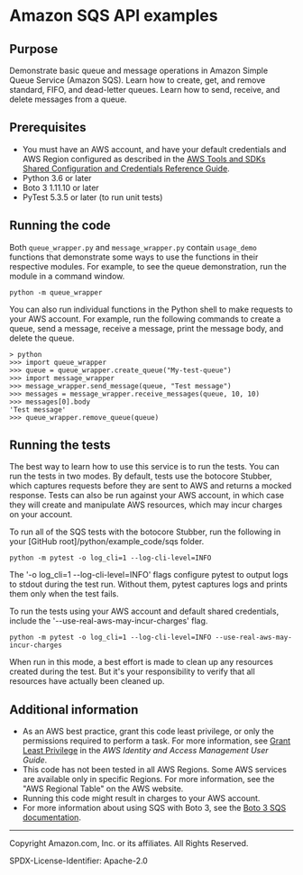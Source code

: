 # Amazon SQS API examples

## Purpose

Demonstrate basic queue and message operations in Amazon Simple Queue Service 
(Amazon SQS). Learn how to create, get, and remove standard, FIFO, and dead-letter 
queues. Learn how to send, receive, and delete messages from a queue.

## Prerequisites

- You must have an AWS account, and have your default credentials and AWS Region
  configured as described in the [AWS Tools and SDKs Shared Configuration and
  Credentials Reference Guide](https://docs.aws.amazon.com/credref/latest/refdocs/creds-config-files.html).
- Python 3.6 or later
- Boto 3 1.11.10 or later
- PyTest 5.3.5 or later (to run unit tests)

## Running the code

Both `queue_wrapper.py` and `message_wrapper.py` contain `usage_demo` functions
that demonstrate some ways to use the functions in their respective modules. 
For example, to see the queue demonstration, run the module in a command window.

```
python -m queue_wrapper
``` 

You can also run individual functions in the Python shell to make requests to 
your AWS account. For example, run the following commands to create a queue, 
send a message, receive a message, print the message body, and delete the queue.  

    > python
    >>> import queue_wrapper
    >>> queue = queue_wrapper.create_queue("My-test-queue")
    >>> import message_wrapper
    >>> message_wrapper.send_message(queue, "Test message")
    >>> messages = message_wrapper.receive_messages(queue, 10, 10)
    >>> messages[0].body
    'Test message'
    >>> queue_wrapper.remove_queue(queue)

## Running the tests

The best way to learn how to use this service is to run the tests.
You can run the tests in two modes. By default, tests use the botocore Stubber,
which captures requests before they are sent to AWS and returns a mocked response.
Tests can also be run against your AWS account, in which case they will create and 
manipulate AWS resources, which may incur charges on your account.

To run all of the SQS tests with the botocore Stubber, run the following in
your [GitHub root]/python/example_code/sqs folder.

    python -m pytest -o log_cli=1 --log-cli-level=INFO

The '-o log_cli=1 --log-cli-level=INFO' flags configure pytest to output
logs to stdout during the test run. Without them, pytest captures logs and prints
them only when the test fails.

To run the tests using your AWS account and default shared credentials, include the
'--use-real-aws-may-incur-charges' flag.

    python -m pytest -o log_cli=1 --log-cli-level=INFO --use-real-aws-may-incur-charges

When run in this mode, a best effort is made to clean up any resources created during 
the test. But it's your responsibility to verify that all resources have actually 
been cleaned up.

## Additional information

- As an AWS best practice, grant this code least privilege, or only the 
  permissions required to perform a task. For more information, see 
  [Grant Least Privilege](https://docs.aws.amazon.com/IAM/latest/UserGuide/best-practices.html#grant-least-privilege) 
  in the *AWS Identity and Access Management User Guide*.
- This code has not been tested in all AWS Regions. Some AWS services are 
  available only in specific Regions. For more information, see the 
  "AWS Regional Table" on the AWS website.
- Running this code might result in charges to your AWS account.
- For more information about using SQS with Boto 3, see the [Boto 3 SQS documentation](https://boto3.amazonaws.com/v1/documentation/api/latest/reference/services/sqs.html).

---
Copyright Amazon.com, Inc. or its affiliates. All Rights Reserved.

SPDX-License-Identifier: Apache-2.0
